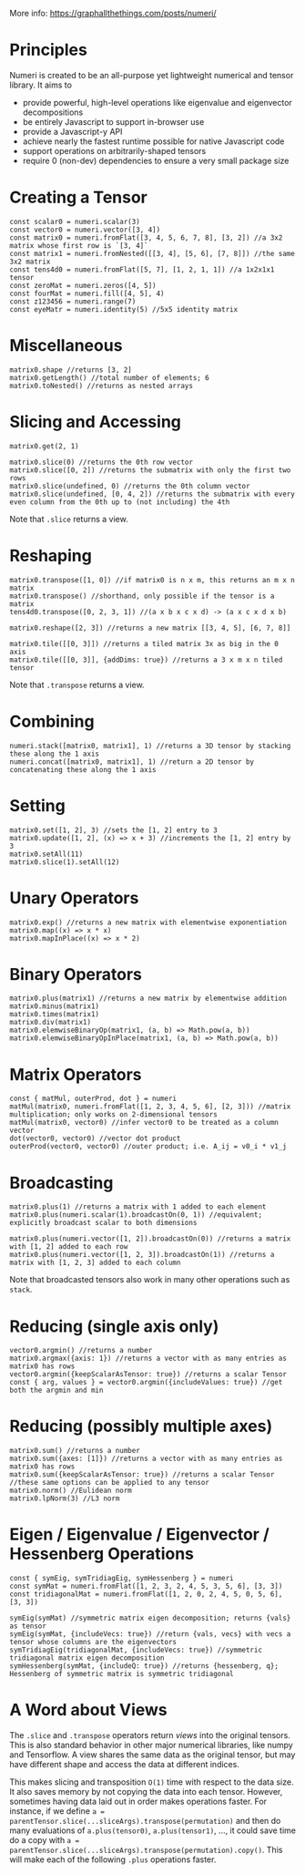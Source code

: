 More info: https://graphallthethings.com/posts/numeri/

# Principles

Numeri is created to be an all-purpose yet lightweight numerical and tensor library.
It aims to
* provide powerful, high-level operations like eigenvalue and eigenvector decompositions
* be entirely Javascript to support in-browser use
* provide a Javascript-y API
* achieve nearly the fastest runtime possible for native Javascript code
* support operations on arbitrarily-shaped tensors
* require 0 (non-dev) dependencies to ensure a very small package size

# Creating a Tensor
```
const scalar0 = numeri.scalar(3)
const vector0 = numeri.vector([3, 4])
const matrix0 = numeri.fromFlat([3, 4, 5, 6, 7, 8], [3, 2]) //a 3x2 matrix whose first row is `[3, 4]`
const matrix1 = numeri.fromNested([[3, 4], [5, 6], [7, 8]]) //the same 3x2 matrix
const tens4d0 = numeri.fromFlat([5, 7], [1, 2, 1, 1]) //a 1x2x1x1 tensor
const zeroMat = numeri.zeros([4, 5])
const fourMat = numeri.fill([4, 5], 4)
const z123456 = numeri.range(7)
const eyeMatr = numeri.identity(5) //5x5 identity matrix
```

# Miscellaneous
```
matrix0.shape //returns [3, 2]
matrix0.getLength() //total number of elements; 6
matrix0.toNested() //returns as nested arrays
```

# Slicing and Accessing
```
matrix0.get(2, 1)

matrix0.slice(0) //returns the 0th row vector
matrix0.slice([0, 2]) //returns the submatrix with only the first two rows
matrix0.slice(undefined, 0) //returns the 0th column vector
matrix0.slice(undefined, [0, 4, 2]) //returns the submatrix with every even column from the 0th up to (not including) the 4th
```
Note that `.slice` returns a view.

# Reshaping
```
matrix0.transpose([1, 0]) //if matrix0 is n x m, this returns an m x n matrix
matrix0.transpose() //shorthand, only possible if the tensor is a matrix
tens4d0.transpose([0, 2, 3, 1]) //(a x b x c x d) -> (a x c x d x b)

matrix0.reshape([2, 3]) //returns a new matrix [[3, 4, 5], [6, 7, 8]]

matrix0.tile([[0, 3]]) //returns a tiled matrix 3x as big in the 0 axis
matrix0.tile([[0, 3]], {addDims: true}) //returns a 3 x m x n tiled tensor
```
Note that `.transpose` returns a view.

# Combining
```
numeri.stack([matrix0, matrix1], 1) //returns a 3D tensor by stacking these along the 1 axis
numeri.concat([matrix0, matrix1], 1) //return a 2D tensor by concatenating these along the 1 axis
```

# Setting
```
matrix0.set([1, 2], 3) //sets the [1, 2] entry to 3
matrix0.update([1, 2], (x) => x + 3) //increments the [1, 2] entry by 3
matrix0.setAll(11)
matrix0.slice(1).setAll(12)
```

# Unary Operators
```
matrix0.exp() //returns a new matrix with elementwise exponentiation
matrix0.map((x) => x * x)
matrix0.mapInPlace((x) => x * 2)
```

# Binary Operators
```
matrix0.plus(matrix1) //returns a new matrix by elementwise addition
matrix0.minus(matrix1)
matrix0.times(matrix1)
matrix0.div(matrix1)
matrix0.elemwiseBinaryOp(matrix1, (a, b) => Math.pow(a, b))
matrix0.elemwiseBinaryOpInPlace(matrix1, (a, b) => Math.pow(a, b))
```

# Matrix Operators
```
const { matMul, outerProd, dot } = numeri
matMul(matrix0, numeri.fromFlat([1, 2, 3, 4, 5, 6], [2, 3])) //matrix multiplication; only works on 2-dimensional tensors
matMul(matrix0, vector0) //infer vector0 to be treated as a column vector
dot(vector0, vector0) //vector dot product
outerProd(vector0, vector0) //outer product; i.e. A_ij = v0_i * v1_j
```

# Broadcasting
```
matrix0.plus(1) //returns a matrix with 1 added to each element
matrix0.plus(numeri.scalar(1).broadcastOn(0, 1)) //equivalent; explicitly broadcast scalar to both dimensions

matrix0.plus(numeri.vector([1, 2]).broadcastOn(0)) //returns a matrix with [1, 2] added to each row
matrix0.plus(numeri.vector([1, 2, 3]).broadcastOn(1)) //returns a matrix with [1, 2, 3] added to each column
```
Note that broadcasted tensors also work in many other operations such as `stack`.

# Reducing (single axis only)
```
vector0.argmin() //returns a number
matrix0.argmax({axis: 1}) //returns a vector with as many entries as matrix0 has rows
vector0.argmin({keepScalarAsTensor: true}) //returns a scalar Tensor
const { arg, values } = vector0.argmin({includeValues: true}) //get both the argmin and min
```


# Reducing (possibly multiple axes)
```
matrix0.sum() //returns a number
matrix0.sum({axes: [1]}) //returns a vector with as many entries as matrix0 has rows
matrix0.sum({keepScalarAsTensor: true}) //returns a scalar Tensor
//these same options can be applied to any tensor
matrix0.norm() //Eulidean norm
matrix0.lpNorm(3) //L3 norm
```

# Eigen / Eigenvalue / Eigenvector / Hessenberg Operations
```
const { symEig, symTridiagEig, symHessenberg } = numeri
const symMat = numeri.fromFlat([1, 2, 3, 2, 4, 5, 3, 5, 6], [3, 3])
const tridiagonalMat = numeri.fromFlat([1, 2, 0, 2, 4, 5, 0, 5, 6], [3, 3])

symEig(symMat) //symmetric matrix eigen decomposition; returns {vals} as tensor
symEig(symMat, {includeVecs: true}) //return {vals, vecs} with vecs a tensor whose columns are the eigenvectors
symTridiagEig(tridiagonalMat, {includeVecs: true}) //symmetric tridiagonal matrix eigen decomposition
symHessenberg(symMat, {includeQ: true}) //returns {hessenberg, q}; Hessenberg of symmetric matrix is symmetric tridiagonal
```

# A Word about Views

The `.slice` and `.transpose` operators return *views* into the original tensors.
This is also standard behavior in other major numerical libraries, like numpy and Tensorflow.
A view shares the same data as the original tensor, but may have different shape and access the data at different indices.

This makes slicing and transposition `O(1)` time with respect to the data size.
It also saves memory by not copying the data into each tensor.
However, sometimes having data laid out in order makes operations faster.
For instance, if we define `a = parentTensor.slice(...sliceArgs).transpose(permutation)` and then do many evaluations of `a.plus(tensor0)`, `a.plus(tensor1)`, ..., it could save time do a copy with `a = parentTensor.slice(...sliceArgs).transpose(permutation).copy()`.
This will make each of the following `.plus` operations faster.
